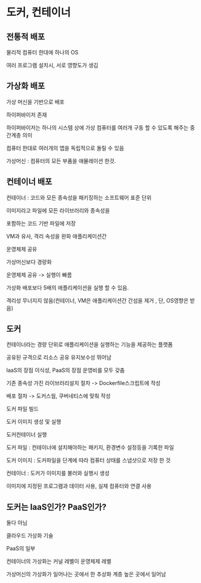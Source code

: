 # 도커, 컨테이너

## 전통적 배포

물리적 컴퓨터 한대에 하나의 OS

여러 프로그램 설치시, 서로 영향도가 생김

## 가상화 배포

가상 머신을 기반으로 배포

하이퍼바이저 존재

하이퍼바이저는 하나의 시스템 상에 가상 컴퓨터를 여러개 구동 할 수 있도록 해주는 중간계층 의미

컴퓨터 한대로 여러개의 앱을 독립적으로 돌릴 수 있음

가상머신 : 컴퓨터의 모든 부품을 애뮬레이션 한것.

## 컨테이너 배포

컨테이너 : 코드와 모든 종속성을 패키징하는 소프트웨어 표준 단위

이미지라고 파일에 모든 라이브러리와 종속성을

포함하는 코드 기반 파일에 저장

VM과 유사, 격리 속성을 완화 애플리케이션간

운영체제 공유

가상머신보다 경량화

운영체제 공유 -> 실행이 빠름

가상화 배포보다 5배의 애플리케이션을 실행 할 수 있음.

격리성 무너지지 않음(컨테이너, VM은 애플리케이션간 간섬을 제거 , 단, OS영향은 받음)

## 도커

컨테이너라는 경량 단위로 애플리케이션을 실행하는 기능을 제공하는 플랫폼

공유된 규격으로 리소스 공유 유지보수성 뛰어남

IaaS의 장점 이식성, PaaS의 장점 운영비를 모두 갖춤

기존 종속성 가진 라이브러리설치 절차 -> Dockerfile스크립트에 작성

배포 절차 -> 도커스웜, 쿠버네티스에 맞춰 작성

도커 파일 빌드

도커 이미지 생성 및 실행

도커컨테이너 실행

도커 파일 : 컨테이너에 설치해야하는 패키지, 환경변수 설정등을 기록한 파일

도커 이미지 : 도커파일을 단계에 따라 컴퓨터 상태를 스냅샷으로 저장 한 것

컨테이너 : 도커가 이미지를 불러와 실행시 생성

이미지에 지정된 프로그램과 데이터 사용, 실제 컴퓨터와 연결 사용

## 도커는 IaaS인가? PaaS인가?

둘다 아님

클라우드 가상화 기술

PaaS의 일부

컨테이너의 가상화는 커널 레벨이 운영체제 레벨

가상머신의 가상화가 일어나는 곳에서 한 추상화 계층 높은 곳에서 일어남

